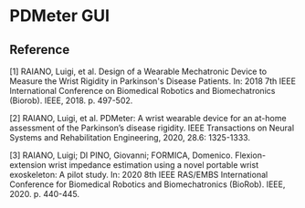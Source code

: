 # PDMeter GUI

## Reference
[1] RAIANO, Luigi, et al. Design of a Wearable Mechatronic Device to Measure the Wrist Rigidity in Parkinson's Disease Patients. In: 2018 7th IEEE International Conference on Biomedical Robotics and Biomechatronics (Biorob). IEEE, 2018. p. 497-502.

[2] RAIANO, Luigi, et al. PDMeter: A wrist wearable device for an at-home assessment of the Parkinson’s disease rigidity. IEEE Transactions on Neural Systems and Rehabilitation Engineering, 2020, 28.6: 1325-1333.

[3] RAIANO, Luigi; DI PINO, Giovanni; FORMICA, Domenico. Flexion-extension wrist impedance estimation using a novel portable wrist exoskeleton: A pilot study. In: 2020 8th IEEE RAS/EMBS International Conference for Biomedical Robotics and Biomechatronics (BioRob). IEEE, 2020. p. 440-445.